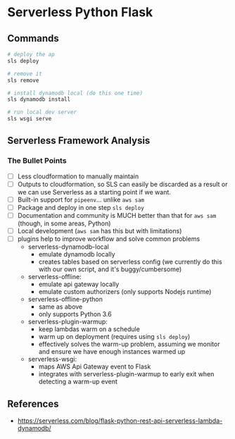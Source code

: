 # Serverless Python Flask

## Commands

```bash
# deploy the ap
sls deploy

# remove it
sls remove

# install dynamodb local (do this one time)
sls dynamodb install

# run local dev server
sls wsgi serve
```

## Serverless Framework Analysis

### The Bullet Points

- [ ] Less cloudformation to manually maintain
- [ ] Outputs to cloudformation, so SLS can easily be discarded as a result or
we can use Serverless as a starting point if we want.
- [ ] Built-in support for `pipeenv`... unlike `aws sam`
- [ ] Package and deploy in one step `sls deploy`
- [ ] Documentation and community is MUCH better than that for `aws sam`
 (though, in some areas, Python)
- [ ] Local development (`aws sam` has this but with limitations)
- [ ] plugins help to improve workflow and solve common problems
    - serverless-dynamodb-local
        * emulate dynamodb locally
        * creates tables based on serverless config (we currently do 
        this with our own script, and it's buggy/cumbersome)
    - serverless-offline:
        * emulate api gateway locally
        * emulate custom authorizers (only supports Nodejs runtime)
    - serverless-offline-python
        * same as above
        * only supports Python 3.6
    - serverless-plugin-warmup:
        * keep lambdas warm on a schedule
        * warm up on deployment (requires using `sls deploy`)    
        * effectively solves the warm-up problem, assuming we
        monitor and ensure we have enough instances warmed up
    - serverless-wsgi:
        * maps AWS Api Gateway event to Flask
        * integrates with serverless-plugin-warmup to
        early exit when detecting a warm-up event
        
## References

* <https://serverless.com/blog/flask-python-rest-api-serverless-lambda-dynamodb/>


